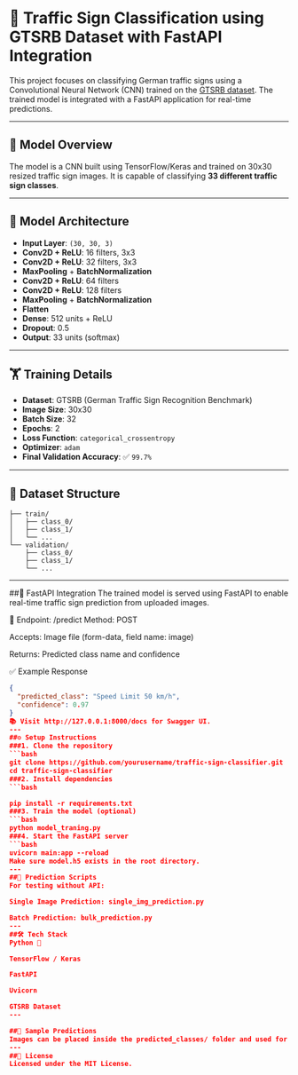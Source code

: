  # 🚦 Traffic Sign Classification using GTSRB Dataset with FastAPI Integration

This project focuses on classifying German traffic signs using a Convolutional Neural Network (CNN) trained on the [GTSRB dataset](https://benchmark.ini.rub.de/?section=gtsrb&subsection=dataset). The trained model is integrated with a FastAPI application for real-time predictions.

---

## 🧠 Model Overview

The model is a CNN built using TensorFlow/Keras and trained on 30x30 resized traffic sign images. It is capable of classifying **33 different traffic sign classes**.

---

## 🔧 Model Architecture

- **Input Layer**: `(30, 30, 3)`
- **Conv2D + ReLU**: 16 filters, 3x3
- **Conv2D + ReLU**: 32 filters, 3x3
- **MaxPooling** + **BatchNormalization**
- **Conv2D + ReLU**: 64 filters
- **Conv2D + ReLU**: 128 filters
- **MaxPooling** + **BatchNormalization**
- **Flatten**
- **Dense**: 512 units + ReLU
- **Dropout**: 0.5
- **Output**: 33 units (softmax)

---

## 🏋️ Training Details

- **Dataset**: GTSRB (German Traffic Sign Recognition Benchmark)
- **Image Size**: 30x30
- **Batch Size**: 32
- **Epochs**: 2
- **Loss Function**: `categorical_crossentropy`
- **Optimizer**: `adam`
- **Final Validation Accuracy**: ✅ `99.7%`

---

## 📁 Dataset Structure
```dataset/
├── train/
│   ├── class_0/
│   ├── class_1/
│   └── ...
└── validation/
    ├── class_0/
    ├── class_1/
    └── ...
```
---

##🚀 FastAPI Integration
The trained model is served using FastAPI to enable real-time traffic sign prediction from uploaded images.

🔌 Endpoint: /predict
Method: POST

Accepts: Image file (form-data, field name: image)

Returns: Predicted class name and confidence

✅ Example Response
```json
{
  "predicted_class": "Speed Limit 50 km/h",
  "confidence": 0.97
}
📚 Visit http://127.0.0.1:8000/docs for Swagger UI.
---
##⚙️ Setup Instructions
###1. Clone the repository
```bash
git clone https://github.com/yourusername/traffic-sign-classifier.git
cd traffic-sign-classifier
###2. Install dependencies
```bash

pip install -r requirements.txt
###3. Train the model (optional)
```bash
python model_traning.py
###4. Start the FastAPI server
```bash
uvicorn main:app --reload
Make sure model.h5 exists in the root directory.
---
##🧪 Prediction Scripts
For testing without API:

Single Image Prediction: single_img_prediction.py

Batch Prediction: bulk_prediction.py
---
##🛠 Tech Stack
Python 🐍

TensorFlow / Keras

FastAPI

Uvicorn

GTSRB Dataset
---

##📸 Sample Predictions
Images can be placed inside the predicted_classes/ folder and used for testing.
---
##📄 License
Licensed under the MIT License.




